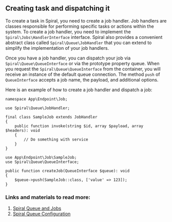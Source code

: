 ## Creating task and dispatching it

To create a task in Spiral, you need to create a job handler. Job handlers are classes responsible for performing specific tasks or actions within the system. To create a job handler, you need to implement the `Spiral\Jobs\HandlerInterface` interface. Spiral also provides a convenient abstract class called `Spiral\Queue\JobHandler` that you can extend to simplify the implementation of your job handlers.

Once you have a job handler, you can dispatch your job via `Spiral\Queue\QueueInterface` or via the prototype property queue. When you request the `Spiral\Queue\QueueInterface` from the container, you will receive an instance of the default queue connection. The method `push` of `QueueInterface` accepts a job name, the payload, and additional options.

Here is an example of how to create a job handler and dispatch a job:

```
namespace App\Endpoint\Job;

use Spiral\Queue\JobHandler;

final class SampleJob extends JobHandler
{
    public function invoke(string $id, array $payload, array $headers): void
    {
        // Do something with service
    }
}

use App\Endpoint\Job\SampleJob;
use Spiral\Queue\QueueInterface;

public function createJob(QueueInterface $queue): void
{
    $queue->push(SampleJob::class, ['value' => 123]);
}
```

### Links and materials to read more:
1. [Spiral Queue and Jobs](https://spiral.dev/docs/queue-jobs/3.7/en)
2. [Spiral Queue Configuration](https://spiral.dev/docs/queue-configuration/3.7/en)
